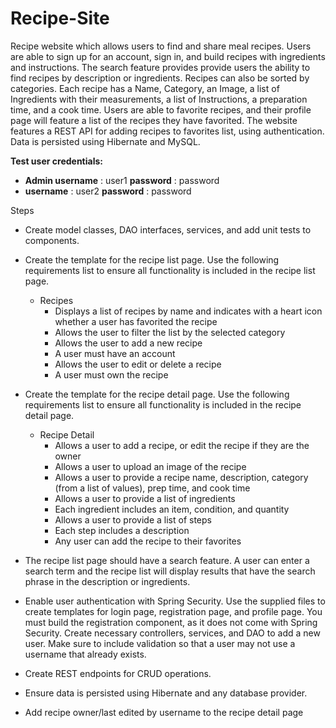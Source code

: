 # Recipe-Site

Recipe website which allows users to find and share meal recipes. Users are able to sign up for an account, sign in, and build recipes with ingredients and instructions. The search feature provides provide users the ability to find recipes by description or ingredients. Recipes can also be sorted by categories. Each recipe has a Name, Category, an Image, a list of Ingredients with their measurements, a list of Instructions, a preparation time, and a cook time. Users are able to favorite recipes, and their profile page will feature a list of the recipes they have favorited. The website features a REST API for adding recipes to favorites list, using authentication. Data is persisted using Hibernate and MySQL.

**Test user credentials:**

- **Admin username** : user1
**password** : password
- **username** : user2
**password** : password

Steps

- Create model classes, DAO interfaces, services, and add unit tests to components.
- Create the template for the recipe list page. Use the following requirements list to ensure all functionality is included in the recipe list page.
  - Recipes
    - Displays a list of recipes by name and indicates with a heart icon whether a user has favorited the recipe
    - Allows the user to filter the list by the selected category
    - Allows the user to add a new recipe
    - A user must have an account
    - Allows the user to edit or delete a recipe
    - A user must own the recipe
- Create the template for the recipe detail page. Use the following requirements list to ensure all functionality is included in the recipe detail page.
  - Recipe Detail
    - Allows a user to add a recipe, or edit the recipe if they are the owner
    - Allows a user to upload an image of the recipe
    - Allows a user to provide a recipe name, description, category (from a list of values), prep time, and cook time
    - Allows a user to provide a list of ingredients
    - Each ingredient includes an item, condition, and quantity
    - Allows a user to provide a list of steps
    - Each step includes a description
    - Any user can add the recipe to their favorites
- The recipe list page should have a search feature. A user can enter a search term and the recipe list will display results that have the search phrase in the description or ingredients.
- Enable user authentication with Spring Security. Use the supplied files to create templates for login page, registration page, and profile page. You must build the registration component, as it does not come with Spring Security. Create necessary controllers, services, and DAO to add a new user. Make sure to include validation so that a user may not use a username that already exists.
- Create REST endpoints for CRUD operations.
- Ensure data is persisted using Hibernate and any database provider.

- Add recipe owner/last edited by username to the recipe detail page
